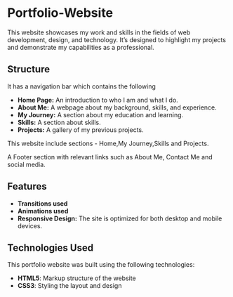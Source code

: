 # Portfolio-Website

This website showcases my work and skills in the fields of web development, design, and technology. It’s designed to highlight my projects and demonstrate my capabilities as a professional.

## Structure
It has a navigation bar which contains the following
- **Home Page:** An introduction to who I am and what I do.
- **About Me:** A webpage about my background, skills, and experience.
- **My Journey:** A section about my education and learning.
- **Skills:** A section about skills.
- **Projects:** A gallery of my previous projects.

This website include sections - Home,My Journey,Skills and Projects.

A Footer section with relevant links such as  About Me, Contact Me
and  social media.

## Features
- **Transitions used**
- **Animations used** 
- **Responsive Design:** The site is optimized for both desktop and mobile devices.

## Technologies Used
This portfolio website was built using the following technologies:
- **HTML5**: Markup structure of the website
- **CSS3**: Styling the layout and design
